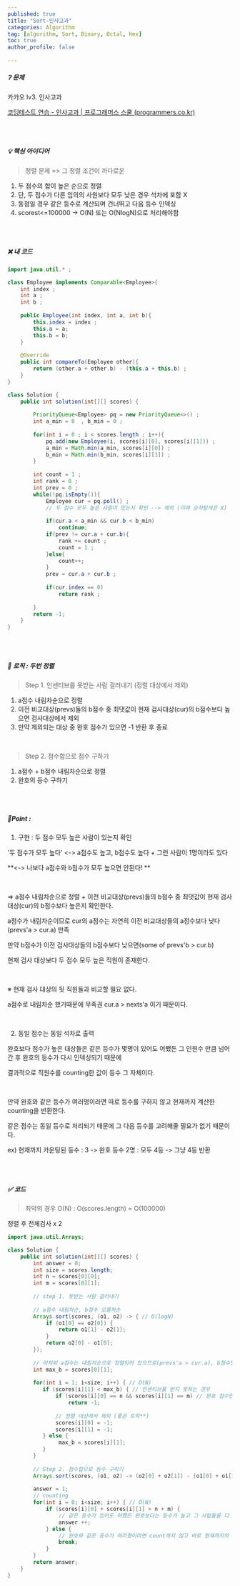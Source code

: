 ```yaml
---
published: true
title: "Sort-인사고과" 
categories: Algorithm 
tag: [algorithm, Sort, Binary, Octal, Hex] 
toc: true
author_profile: false 
  
---
```




##### ❔ 문제

카카오 lv3. 인사고과 

[코딩테스트 연습 - 인사고과 | 프로그래머스 스쿨 (programmers.co.kr)](https://school.programmers.co.kr/learn/courses/30/lessons/152995)

<br>

<br>



##### 💡 핵심 아이디어

> 정렬 문제 => 그 정렬 조건이 까다로운 

1. 두 점수의 합이 높은 순으로 정렬 
2. 단, 두 점수가 다른 임의의 사원보다 모두 낮은 경우 석차에 포함 X 
3. 동점일 경우 같은 등수로 계산되며 건너뛰고 다음 등수 인덱싱 
4. scorest<=100000 -> O(N) 또는 O(NlogN)으로 처리해야함 

<br>

<br>



##### ❌ 내 코드

```java
import java.util.* ; 

class Employee implements Comparable<Employee>{
    int index ; 
    int a ; 
    int b ; 
    
    public Employee(int index, int a, int b){
        this.index = index ;
        this.a = a; 
        this.b = b;
    }
    
    @Override
    public int compareTo(Employee other){
        return (other.a + other.b) - (this.a + this.b) ; 
    }
}

class Solution {
    public int solution(int[][] scores) {
        
        PriorityQueue<Employee> pq = new PriorityQueue<>() ; 
        int a_min = 0  , b_min = 0 ; 
        
        for(int i = 0 ; i < scores.length ; i++){
            pq.add(new Employee(i, scores[i][0], scores[i][1])) ; 
            a_min = Math.min(a_min, scores[i][0]) ; 
            b_min = Math.min(b_min, scores[i][1]) ; 
        }
        
        int count = 1 ; 
        int rank = 0 ; 
        int prev = 0 ; 
        while(!pq.isEmpty()){
            Employee cur = pq.poll() ; 
            // 두 점수 모두 높은 사람이 있는지 확인 --> 제외 (이때 순차탐색은 X) 
            
            if(cur.a < a_min && cur.b < b_min)
                continue; 
            if(prev != cur.a + cur.b){
                rank += count ; 
                count = 1 ;
            }else{
                count++; 
            }
            prev = cur.a + cur.b ; 
            
            if(cur.index == 0)
                return rank ; 
    
        }
        return -1;  
    }
}
```

<br>

<br>





##### 🌊 로직 : 두번 정렬

>  Step 1. 인센티브를 못받는 사람 걸러내기 (정렬 대상에서 제외)

1. a점수 내림차순으로 정렬
2. 이전 비교대상(prevs)들의 b점수 중 최댓값이 현재 검사대상(cur)의 b점수보다 높으면 검사대상에서 제외
3. 만약 제외되는 대상 중 완호 점수가 있으면 -1 반환 후 종료

<br> 

>  Step 2. 점수합으로 점수 구하기 

1. a점수 + b점수 내림차순으로 정렬 
2. 완호의 등수 구하기 

<br>

<br>



##### 🎈Point :

1. 구현 : 두 점수 모두 높은 사람이 있는지 확인

'두 점수가 모두 높다' <-> a점수도 높고, b점수도 높다 + 그런 사람이 1명이라도 있다 

**<-> 나보다 a점수와 b점수가 모두 높으면 안된다! **

<br>

=> a점수 내림차순으로 정렬 + 이전 비교대상(prevs)들의 b점수 중 최댓값이 현재 검사대상(cur)의 b점수보다 높은지 확인한다.

a점수가 내림차순이므로 cur의 a점수는 자연히 이전 비교대상들의 a점수보다 낮다 (prevs'a > cur.a) 만족

만약 b점수가 이전 검사대상들의 b점수보다 낮으면(some of prevs'b > cur.b) 

현재 검사 대상보다 두 점수 모두 높은 직원이 존재한다. 

<br>

※ 현재 검사 대상의 뒷 직원들과 비교할 필요 없다. 

a점수로 내림차순 했기때문에 무족권 cur.a > nexts'a 이기 때문이다. 

<br> 

2. 동일 점수는 동일 석차로 출력 

완호보다 점수가 높은 대상들은 같은 등수가 몇명이 있어도 어쨌든 그 인원수 만큼 넘어간 후 완호의 등수가 다시 인덱싱되기 때문에

결과적으로 직원수를 counting한 값이 등수 그 자체이다. 

<br>

만약 완호와 같은 등수가 여러명이라면 따로 등수를 구하지 않고 현재까지 계산한 counting을 반환한다.  

같은 점수는 동일 등수로 처리되기 때문에 그 다음 등수를 고려해줄 필요가 없기 때문이다. 

ex) 현재까지 카운팅된 등수 : 3 -> 완호 등수 2명 : 모두 4등 -> 그냥 4등 반환

<br>

<br>



##### ✅ 코드 

>  최악의 경우 O(N)  : O(scores.length) = O(100000)

정렬 후 전체검사 x 2 

```java
import java.util.Arrays;

class Solution {
    public int solution(int[][] scores) {
        int answer = 0;
        int size = scores.length;
        int n = scores[0][0];
        int m = scores[0][1];
        
        // step 1. 못받는 사람 걸러내기 
        
        // a점수 내림차순, b점수 오름차순 
        Arrays.sort(scores, (o1, o2) -> { // O(logN)
            if (o1[0] == o2[0]) {
                return o1[1] - o2[1];
            }
            return o2[0] - o1[0];
        });
        
        // 어차피 a점수는 내림차순으로 정렬되어 있으므로(prevs'a > cur.a), b점수만 이전 사람 중 최대와 비교해 작으면 제외 (prevs'b > cur.b ? )
        int max_b = scores[0][1];
        
        for(int i = 1; i<size; i++) { // O(N)
           if (scores[i][1] < max_b) { // 인센티브를 받지 못하는 경우
               if (scores[i][0] == n && scores[i][1] == m) // 완호 점수인 경우
                   return -1;
               
               // 정렬 대상에서 제외 (좋은 트릭**)
               scores[i][0] = -1;
               scores[i][1] = -1;
           } else {
                max_b = scores[i][1];
           }
        }
        
        // Step 2. 점수합으로 등수 구하기 
        Arrays.sort(scores, (o1, o2) -> (o2[0] + o2[1]) - (o1[0] + o1[1])); // O(logN)
        
        answer = 1;
        // counting
        for(int i = 0; i<size; i++) { // O(N)
            if (scores[i][0] + scores[i][1] > n + m) {
                // 같은 등수가 있어도 어쨌든 완호보다는 등수가 높고 그 사람들을 다 counting한 뒤의 등수가 완호등수기 때문에 그냥 count  
                answer ++;
            } else {
                // 완호와 같은 등수가 여러명이라면 count하지 않고 바로 현재까지의 등수 반환 
                break;
            }
        }    
        return answer;
    }
}
```

<br>

<br>

